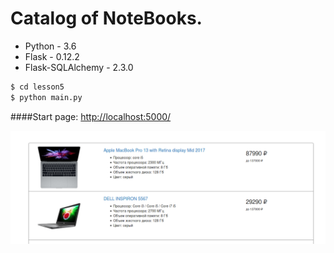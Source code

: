 Catalog of NoteBooks.
=========================

  - Python - 3.6
  - Flask - 0.12.2
  - Flask-SQLAlchemy - 2.3.0
  
```sh
$ cd lesson5
$ python main.py
```
####Start page:
<http://localhost:5000/>
  

![](lesson5/example.png)